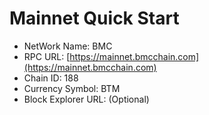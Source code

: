 # Mainnet Quick Start

- NetWork Name: BMC
- RPC URL:  [https://mainnet.bmcchain.com](https://mainnet.bmcchain.com)
- Chain ID: 188
- Currency Symbol: BTM
- Block Explorer URL: (Optional)
